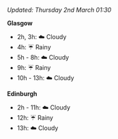*Updated: Thursday 2nd March 01:30*

**Glasgow**

* 2h, 3h: :cloud: Cloudy
* 4h: :umbrella: Rainy
* 5h - 8h: :cloud: Cloudy
* 9h: :umbrella: Rainy
* 10h - 13h: :cloud: Cloudy

**Edinburgh**

* 2h - 11h: :cloud: Cloudy
* 12h: :umbrella: Rainy
* 13h: :cloud: Cloudy
